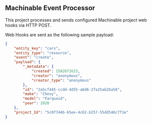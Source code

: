 ## Machinable Event Processor

This project processes and sends configured Machinable project web hooks via HTTP POST.

Web Hooks are sent as the following sample payload:

```json
{
    "entity_key": "cars",
    "entity_type": "resource",
    "event": "create",
    "payload": {
        "_metadata": {
            "created": 1582072623,
            "creator": "anonymous",
            "creator_type": "anonymous"
        },
        "id": "2a5cf445-ccdd-4d55-a6d6-2fa25ab2ba58",
        "make": "Chevy",
        "model": "Farquaid",
        "year": 2020
    },
    "project_Id": "5c0f744b-65ee-4c62-b257-55dd546c7f1e"
}
```
